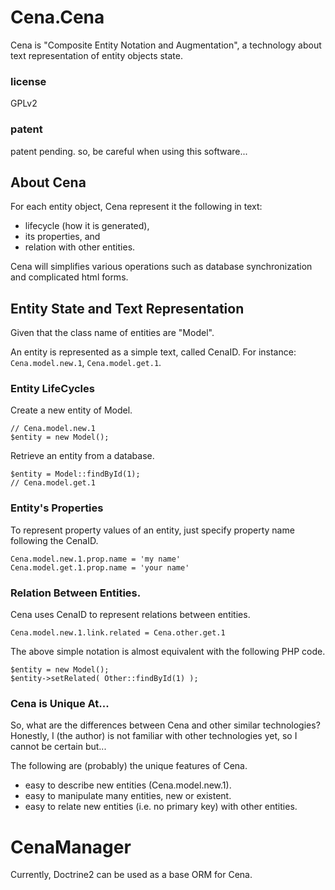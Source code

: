 Cena.Cena
=========

Cena is "Composite Entity Notation and Augmentation", 
a technology about text representation of entity objects state.

### license

GPLv2

### patent

patent pending. so, be careful when using this software... 

About Cena
----------

For each entity object, Cena represent it the following in text:

*   lifecycle (how it is generated),
*   its properties, and
*   relation with other entities. 

Cena will simplifies various operations such as 
database synchronization and complicated html forms. 

Entity State and Text Representation
------------------------------------

Given that the class name of entities are "Model". 

An entity is represented as a simple text, called CenaID. 
For instance: ```Cena.model.new.1```, ```Cena.model.get.1```. 


### Entity LifeCycles

Create a new entity of Model.

```
// Cena.model.new.1
$entity = new Model();
```

Retrieve an entity from a database. 

```
$entity = Model::findById(1);
// Cena.model.get.1
```

### Entity's Properties

To represent property values of an entity, just specify 
property name following the CenaID.

```
Cena.model.new.1.prop.name = 'my name'
Cena.model.get.1.prop.name = 'your name'
```


### Relation Between Entities.

Cena uses CenaID to represent relations between entities. 

```
Cena.model.new.1.link.related = Cena.other.get.1
```

The above simple notation is almost equivalent with 
the following PHP code.

``` 
$entity = new Model();
$entity->setRelated( Other::findById(1) );
```

### Cena is Unique At...

So, what are the differences between Cena and other similar 
technologies? Honestly, I (the author) is not familiar with 
other technologies yet, so I cannot be certain but...

The following are (probably) the unique features of Cena.

*   easy to describe new entities (Cena.model.new.1). 
*   easy to manipulate many entities, new or existent. 
*   easy to relate new entities (i.e. no primary key) with 
    other entities.

CenaManager
===========

Currently, Doctrine2 can be used as a base ORM for Cena. 

